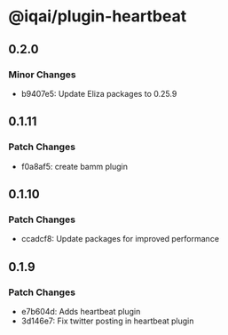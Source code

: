 # @iqai/plugin-heartbeat

## 0.2.0

### Minor Changes

- b9407e5: Update Eliza packages to 0.25.9

## 0.1.11

### Patch Changes

- f0a8af5: create bamm plugin

## 0.1.10

### Patch Changes

- ccadcf8: Update packages for improved performance

## 0.1.9

### Patch Changes

- e7b604d: Adds heartbeat plugin
- 3d146e7: Fix twitter posting in heartbeat plugin
